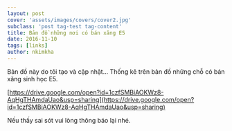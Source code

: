 ```yaml
---
layout: post
cover: 'assets/images/covers/cover2.jpg'
subclass: 'post tag-test tag-content'
title: Bản đồ những nơi có bán xăng E5
date: 2016-11-10
tags: [links]
author: nkimkha
---
```


Bản đồ này do tôi tạo và cập nhật... Thống kê trên bản đồ những chỗ có bán xăng sinh học E5.

[https://drive.google.com/open?id=1czfSMBiAOKWz8-AqHgTHAmdaUao&usp=sharing](https://drive.google.com/open?id=1czfSMBiAOKWz8-AqHgTHAmdaUao&usp=sharing)

Nếu thấy sai sót vui lòng thông báo lại nhé.
